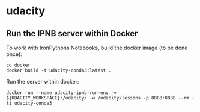# udacity

## Run the IPNB server within Docker

To work with IronPythons Notebooks, build the docker image (to be done once):
```
cd docker
docker build -t udacity-conda3:latest .
```

Run the server within docker:
```
docker run --name udacity-ipnb-run-env -v ${UDACITY_WORKSPACE}:/udacity/ -w /udacity/lessons -p 8888:8888 --rm -ti udacity-conda3
```
